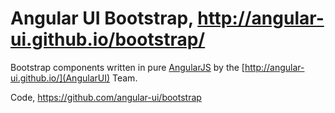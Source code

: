 # Angular UI Bootstrap, http://angular-ui.github.io/bootstrap/

Bootstrap components written in pure [AngularJS](http://angularjs.org/) by the [http://angular-ui.github.io/](AngularUI) Team.

Code, https://github.com/angular-ui/bootstrap